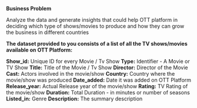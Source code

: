 **Business Problem**

Analyze the data and generate insights that could help OTT platform in deciding which type of shows/movies to produce and how they can grow the business in different countries


**The dataset provided to you consists of a list of all the TV shows/movies available on OTT Platform:**

**Show_id:** Unique ID for every Movie / Tv Show
**Type:** Identifier - A Movie or TV Show
**Title:** Title of the Movie / Tv Show
**Director:** Director of the Movie
**Cast:** Actors involved in the movie/show
**Country:** Country where the movie/show was produced
**Date_added:** Date it was added on OTT Platform
**Release_year:** Actual Release year of the movie/show
**Rating:** TV Rating of the movie/show
**Duration:** Total Duration - in minutes or number of seasons
**Listed_in:** Genre
**Description:** The summary description

